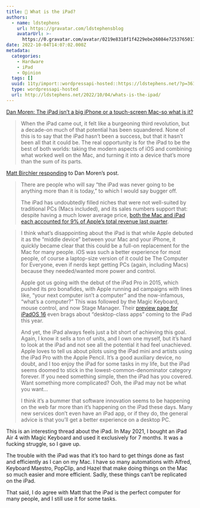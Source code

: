 ```yaml
---
title: 🔗 What is the iPad?
authors:
  - name: ldstephens
    url: https://gravatar.com/ldstephensblog
    avatarUrl: >-
      https://0.gravatar.com/avatar/0219e8318f1f4229ebe26084e7253765017f43ca0c631be37dc6d0b8ad6e40a4?s=96&d=identicon&r=G
date: 2022-10-04T14:07:02.000Z
metadata:
  categories:
    - Hardware
    - iPad
    - Opinion
  tags: []
  uuid: 11ty/import::wordpressapi-hosted::https://ldstephens.net/?p=3612
  type: wordpressapi-hosted
  url: http://ldstephens.net/2022/10/04/whats-is-the-ipad/
---
```

[Dan Moren: The iPad isn’t a big iPhone or a touch-screen Mac-so what is it?](https://www.macworld.com/article/1339589/ipad-isnt-a-big-iphone-or-a-touch-screen-mac.html)

> When the iPad came out, it felt like a burgeoning third revolution, but a decade-on much of that potential has been squandered. None of this is to say that the iPad hasn’t been a success, but that it hasn’t been all that it could be. The real opportunity is for the iPad to be the best of both worlds: taking the modern aspects of iOS and combining what worked well on the Mac, and turning it into a device that’s more than the sum of its parts.

[Matt Birchler responding](https://birchtree.me/blog/falling-short-of-expectations/) to Dan Moren’s post.

> There are people who will say “the iPad was never going to be anything more than it is today,” to which I would say bugger off.
> 
> The iPad has undoubtedly filled niches that were not well-suited by traditional PCs (Macs included), and its sales numbers support that: despite having a much lower average price, [both the Mac and iPad each accounted for 9% of Apple’s total revenue last quarter](https://www.macstories.net/news/apples-q3-2022-earnings-narrowly-beat-wall-street-expectations/).

> I think what’s disappointing about the iPad is that while Apple debuted it as the “middle device” between your Mac and your iPhone, it quickly became clear that this could be a full-on replacement for the Mac for many people. iOS was such a better experience for most people, of course a laptop-size version of it could be The Computer for Everyone, even if nerds kept getting PCs (again, including Macs) because they needed/wanted more power and control.
> 
> Apple got us going with the debut of the iPad Pro in 2015, which pushed its pro bonafides, with Apple running ad campaigns with lines like, “your next computer isn’t a computer” and the now-infamous, “what’s a computer?” This was followed by the Magic Keyboard, mouse control, and now Stage Manager. Their [preview page for iPadOS 16](https://www.apple.com/ipados/ipados-16-preview/) even brags about “desktop-class apps” coming to the iPad this year.
> 
> And yet, the iPad always feels just a bit short of achieving this goal. Again, I know it sells a ton of units, and I own one myself, but it’s hard to look at the iPad and not see all the potential it had feel unachieved. Apple loves to tell us about pilots using the iPad mini and artists using the iPad Pro with the Apple Pencil. It’s a good auxiliary device, no doubt, and I too enjoy the iPad for some tasks in my life, but the iPad seems doomed to stick in the lowest-common-denominator category forever. If you need something simple, then the iPad has you covered. Want something more complicated? Ooh, the iPad may not be what you want…
> 
> I think it’s a bummer that software innovation seems to be happening on the web far more than it’s happening on the iPad these days. Many new services don’t even have an iPad app, or if they do, the general advice is that you’ll get a better experience on a desktop PC.

This is an interesting thread about the iPad. In May 2021, I bought an iPad Air 4 with Magic Keyboard and used it exclusively for 7 months. It was a fucking struggle, so I gave up.

The trouble with the iPad was that it’s too hard to get things done as fast and efficiently as I can on my Mac. I have so many automations with Alfred, Keyboard Maestro, PopClip, and Hazel that make doing things on the Mac so much easier and more efficient. Sadly, these things can’t be replicated on the iPad.

That said, I do agree with Matt that the iPad is the perfect computer for many people, and I still use it for some tasks.
